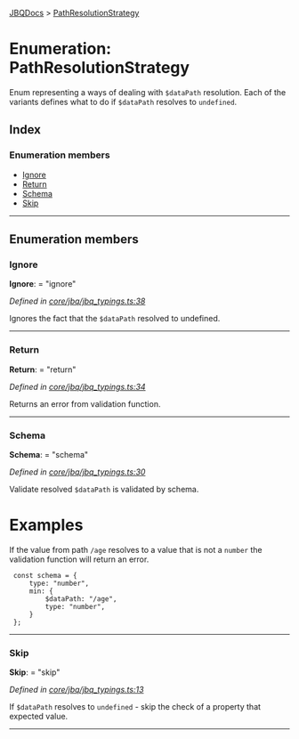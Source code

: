 [JBQDocs](../README.md) > [PathResolutionStrategy](../enums/pathresolutionstrategy.md)

# Enumeration: PathResolutionStrategy

Enum representing a ways of dealing with `$dataPath` resolution. Each of the variants defines what to do if `$dataPath` resolves to `undefined`.

## Index

### Enumeration members

* [Ignore](pathresolutionstrategy.md#ignore)
* [Return](pathresolutionstrategy.md#return)
* [Schema](pathresolutionstrategy.md#schema)
* [Skip](pathresolutionstrategy.md#skip)

---

## Enumeration members

<a id="ignore"></a>

###  Ignore

**Ignore**:  = "ignore"

*Defined in [core/jbq/jbq_typings.ts:38](https://github.com/krnik/vjs-validator/blob/4b489fe/src/core/jbq/jbq_typings.ts#L38)*

Ignores the fact that the `$dataPath` resolved to undefined.

___
<a id="return"></a>

###  Return

**Return**:  = "return"

*Defined in [core/jbq/jbq_typings.ts:34](https://github.com/krnik/vjs-validator/blob/4b489fe/src/core/jbq/jbq_typings.ts#L34)*

Returns an error from validation function.

___
<a id="schema"></a>

###  Schema

**Schema**:  = "schema"

*Defined in [core/jbq/jbq_typings.ts:30](https://github.com/krnik/vjs-validator/blob/4b489fe/src/core/jbq/jbq_typings.ts#L30)*

Validate resolved `$dataPath` is validated by schema.

Examples
========

If the value from path `/age` resolves to a value that is not a `number` the validation function will return an error.

```
 const schema = {
     type: "number",
     min: {
         $dataPath: "/age",
         type: "number",
     }
 };
```

___
<a id="skip"></a>

###  Skip

**Skip**:  = "skip"

*Defined in [core/jbq/jbq_typings.ts:13](https://github.com/krnik/vjs-validator/blob/4b489fe/src/core/jbq/jbq_typings.ts#L13)*

If `$dataPath` resolves to `undefined` - skip the check of a property that expected value.

___

